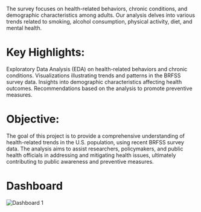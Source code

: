 The survey focuses on health-related behaviors, chronic conditions, and demographic characteristics among adults. Our analysis delves into various trends related to smoking, alcohol consumption, physical activity, diet, and mental health.

# Key Highlights:

Exploratory Data Analysis (EDA) on health-related behaviors and chronic conditions.
Visualizations illustrating trends and patterns in the BRFSS survey data.
Insights into demographic characteristics affecting health outcomes.
Recommendations based on the analysis to promote preventive measures.

# Objective:

The goal of this project is to provide a comprehensive understanding of health-related trends in the U.S. population, using recent BRFSS survey data. The analysis aims to assist researchers, policymakers, and public health officials in addressing and mitigating health issues, ultimately contributing to public awareness and preventive measures.

# Dashboard
![Dashboard 1](https://github.com/Krshubhammm/Us-Health-Analysis/assets/110228891/a52dba28-8389-4ec3-b860-60b5a00fa6d6)
